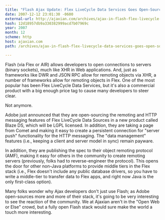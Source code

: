 ```yaml
---
title: "Flash Ajax Update: Flex LiveCycle Data Services Goes Open-Source"
date: 2007-12-12 23:01:30 -0600
external-url: http://ajaxian.com/archives/ajax-in-flash-flex-livecycle-data-services-goes-open-source
hash: 12d18957db9a330382999acd7b07969c
year: 2007
month: 12
scheme: http
host: ajaxian.com
path: /archives/ajax-in-flash-flex-livecycle-data-services-goes-open-source

---
```


Flash (via Flex or AIR) allows developers to open connections to servers (binary sockets), much like XHR in Web applications. And, just as frameworks like DWR and JSON RPC allow for remoting objects via XHR, a number of frameworks allow for remoting objects in Flex. One of the most popular has been Flex LiveCycle Data Services, but it's also a commercial product with a big enough price tag to cause many developers to steer clear.

Not anymore.

Adobe just announced that they are open-sourcing the remoting and HTTP messaging features of Flex LiveCycle Data Sources in a new product called Blaze DS, which will be LGPL licensed. In addition, they are taking a page from Comet and making it easy to create a persistent connection for "server push" functionality for the HTTP messaging. The "data management" features (i.e., keeping a client and server model in sync) remain payware.

In addition, they are publishing the spec to their object remoting protocol (AMF), making it easy for others in the community to create remoting servers (previously, folks had to reverse-engineer the protocol). This opens the door for other non-Java platforms to provide middle tiers in the Flex stack (i.e., Flex doesn't include any public database drivers, so you have to write a middle-tier to transfer data to Flex apps, and right now Java is the only first-class option).

Many folks wonder why Ajax developers don't just use Flash; as Adobe open-sources more and more of their stack, it's going to be very interesting to see the reaction of the community. We at Ajaxian aren't in the "Open Web or Else" crowd, but a fully open Flash stack would sure make the world a touch more interesting.
